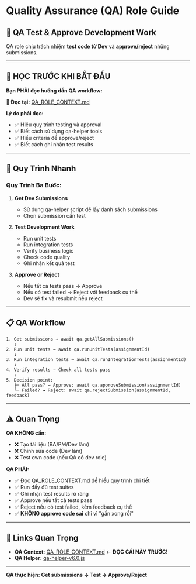 # Quality Assurance (QA) Role Guide

## 🎯 QA Test & Approve Development Work

QA role chịu trách nhiệm **test code từ Dev** và **approve/reject** những submissions.

---

## 📖 HỌC TRƯỚC KHI BẮT ĐẦU

**Bạn PHẢI đọc hướng dẫn QA workflow:**

**📂 Đọc tại:** [QA_ROLE_CONTEXT.md](./QA_ROLE_CONTEXT.md)

**Lý do phải đọc:**
- ✅ Hiểu quy trình testing và approval
- ✅ Biết cách sử dụng qa-helper tools
- ✅ Hiểu criteria để approve/reject
- ✅ Biết cách ghi nhận test results

---

## 🚀 Quy Trình Nhanh

### Quy Trình Ba Bước:

1. **Get Dev Submissions**
   - Sử dụng qa-helper script để lấy danh sách submissions
   - Chọn submission cần test

2. **Test Development Work**
   - Run unit tests
   - Run integration tests
   - Verify business logic
   - Check code quality
   - Ghi nhận kết quả test

3. **Approve or Reject**
   - Nếu tất cả tests pass → Approve
   - Nếu có test failed → Reject với feedback cụ thể
   - Dev sẽ fix và resubmit nếu reject

---

## 📋 QA Workflow

```
1. Get submissions → await qa.getAllSubmissions()
   ↓
2. Run unit tests → await qa.runUnitTests(assignmentId)
   ↓
3. Run integration tests → await qa.runIntegrationTests(assignmentId)
   ↓
4. Verify results → Check all tests pass
   ↓
5. Decision point:
   ├─ All pass? → Approve: await qa.approveSubmission(assignmentId)
   └─ Failed? → Reject: await qa.rejectSubmission(assignmentId, feedback)
```

---

## ⚠️ Quan Trọng

**QA KHÔNG cần:**
- ❌ Tạo tài liệu (BA/PM/Dev làm)
- ❌ Chỉnh sửa code (Dev làm)
- ❌ Test own code (nếu QA có dev role)

**QA PHẢI:**
- ✅ Đọc QA_ROLE_CONTEXT.md để hiểu quy trình chi tiết
- ✅ Run đầy đủ test suites
- ✅ Ghi nhận test results rõ ràng
- ✅ Approve nếu tất cả tests pass
- ✅ Reject nếu có test failed, kèm feedback cụ thể
- ✅ **KHÔNG approve code sai** chỉ vì "gần xong rồi"

---

## 🔗 Links Quan Trọng

- **QA Context:** [QA_ROLE_CONTEXT.md](./QA_ROLE_CONTEXT.md) ← **ĐỌC CÁI NÀY TRƯỚC!**
- **QA Helper:** [qa-helper-v6.0.js](./qa-helper-v6.0.js)

---

**QA thực hiện: Get submissions → Test → Approve/Reject**
